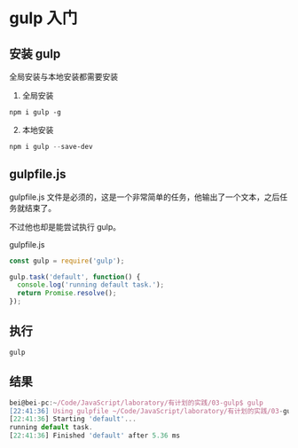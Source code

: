 # gulp 入门

## 安装 gulp

全局安装与本地安装都需要安装

1. 全局安装

```
npm i gulp -g
```

2. 本地安装

```powershell
npm i gulp --save-dev
```

## gulpfile.js

gulpfile.js 文件是必须的，这是一个非常简单的任务，他输出了一个文本，之后任务就结束了。

不过他也却是能尝试执行 gulp。

gulpfile.js

```javascript
const gulp = require('gulp');

gulp.task('default', function() {
  console.log('running default task.');
  return Promise.resolve();
});
```

## 执行

```
gulp
```

## 结果

```javascript
bei@bei-pc:~/Code/JavaScript/laboratory/有计划的实践/03-gulp$ gulp
[22:41:36] Using gulpfile ~/Code/JavaScript/laboratory/有计划的实践/03-gulp/gulpfile.js
[22:41:36] Starting 'default'...
running default task.
[22:41:36] Finished 'default' after 5.36 ms
```
